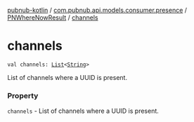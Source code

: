 [pubnub-kotlin](../../index.md) / [com.pubnub.api.models.consumer.presence](../index.md) / [PNWhereNowResult](index.md) / [channels](./channels.md)

# channels

`val channels: `[`List`](https://kotlinlang.org/api/latest/jvm/stdlib/kotlin.collections/-list/index.html)`<`[`String`](https://kotlinlang.org/api/latest/jvm/stdlib/kotlin/-string/index.html)`>`

List of channels where a UUID is present.

### Property

`channels` - List of channels where a UUID is present.
